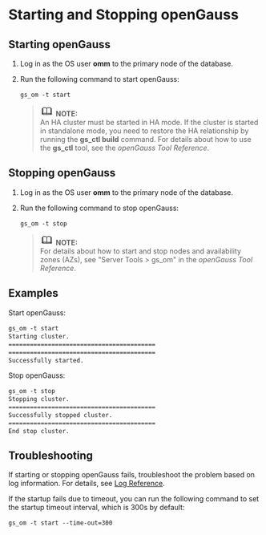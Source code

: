 # Starting and Stopping openGauss<a name="EN-US_TOPIC_0242215008"></a>

## Starting openGauss<a name="en-us_topic_0237088789_en-us_topic_0059777680_se84dd72782a34e9b8b1fb962d2842afa"></a>

1.  Log in as the OS user  **omm**  to the primary node of the database.
2.  Run the following command to start openGauss:

    ```
    gs_om -t start
    ```

    >![](public_sys-resources/icon-note.gif) **NOTE:**   
    >An HA cluster must be started in HA mode. If the cluster is started in standalone mode, you need to restore the HA relationship by running the  **gs\_ctl build**  command. For details about how to use the  **gs\_ctl**  tool, see the  _openGauss Tool Reference_.  


## Stopping openGauss<a name="en-us_topic_0237088789_section785041010214"></a>

1.  Log in as the OS user  **omm**  to the primary node of the database.
2.  Run the following command to stop openGauss:

    ```
    gs_om -t stop
    ```

    >![](public_sys-resources/icon-note.gif) **NOTE:**   
    >For details about how to start and stop nodes and availability zones \(AZs\), see "Server Tools \> gs\_om" in the  _openGauss Tool Reference_.  


## Examples<a name="en-us_topic_0237088789_en-us_topic_0059777680_s8c57591e1a444d5ea91a783a1a2b74c5"></a>

Start openGauss:

```
gs_om -t start
Starting cluster.
=========================================
=========================================
Successfully started.

```

Stop openGauss:

```
gs_om -t stop
Stopping cluster.
=========================================
Successfully stopped cluster.
=========================================
End stop cluster.
```

## Troubleshooting<a name="en-us_topic_0237088789_en-us_topic_0059777680_se86cdadb17ce4b5fbec281adaf1ccc92"></a>

If starting or stopping openGauss fails, troubleshoot the problem based on log information. For details, see  [Log Reference](log-reference.md).

If the startup fails due to timeout, you can run the following command to set the startup timeout interval, which is 300s by default:

```
gs_om -t start --time-out=300
```

